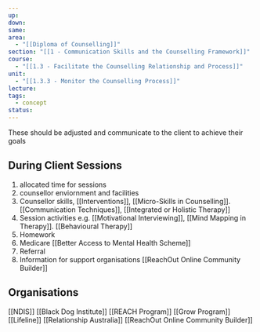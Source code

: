 ```yaml
---
up: 
down: 
same: 
area:
  - "[[Diploma of Counselling]]"
section: "[[1 - Communication Skills and the Counselling Framework]]"
course:
  - "[[1.3 - Facilitate the Counselling Relationship and Process]]"
unit:
  - "[[1.3.3 - Monitor the Counselling Process]]"
lecture: 
tags:
  - concept
status:
---
```

These should be adjusted and communicate to the client to achieve their goals
## During Client Sessions
1. allocated time for sessions
2. counsellor enviornment and facilities
3. Counsellor skills, [[Interventions]], [[Micro-Skills in Counselling]]. [[Communication Techniques]], [[Integrated or Holistic Therapy]]
4. Session activities e.g. [[Motivational Interviewing]], [[Mind Mapping in Therapy]]. [[Behavioural Therapy]]
5. Homework
6. Medicare [[Better Access to Mental Health Scheme]]
7. Referral
8. Information for support organisations [[ReachOut Online Community Builder]]

## Organisations
[[NDIS]]
[[Black Dog Institute]]
[[REACH Program]]
[[Grow Program]]
[[Lifeline]]
[[Relationship Australia]]
[[ReachOut Online Community Builder]]